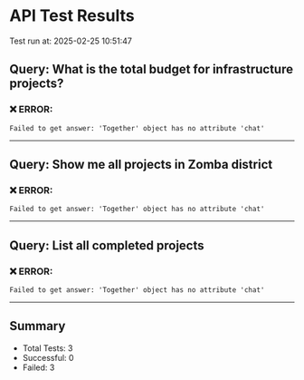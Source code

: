 # API Test Results

Test run at: 2025-02-25 10:51:47

## Query: What is the total budget for infrastructure projects?

### ❌ ERROR:
```
Failed to get answer: 'Together' object has no attribute 'chat'
```

---

## Query: Show me all projects in Zomba district

### ❌ ERROR:
```
Failed to get answer: 'Together' object has no attribute 'chat'
```

---

## Query: List all completed projects

### ❌ ERROR:
```
Failed to get answer: 'Together' object has no attribute 'chat'
```

---


## Summary

- Total Tests: 3
- Successful: 0
- Failed: 3
